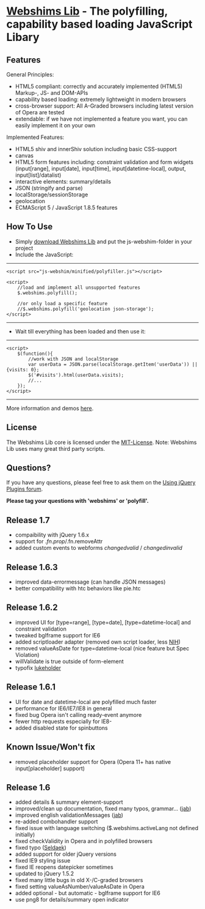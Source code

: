 [Webshims Lib](http://aFarkas.github.com/webshim/demos/index.html) - The polyfilling, capability based loading JavaScript Libary
================================

Features
------------------

General Principles:

* HTML5 compliant: correctly and accurately implemented (HTML5) Markup-, JS- and DOM-APIs  
* capability based loading: extremely lightweight in modern browsers
* cross-browser support: All A-Graded browsers including latest version of Opera are tested
* extendable: if we have not implemented a feature you want, you can easily implement it on your own

Implemented Features:

* HTML5 shiv and innerShiv solution including basic CSS-support
* canvas
* HTML5 form features including: constraint validation and form widgets (input[range], input[date], input[time], input[datetime-local], output, input[list]/datalist)
* interactive elements: summary/details
* JSON (stringify and parse)
* localStorage/sessionStorage
* geolocation
* ECMAScript 5 / JavaScript 1.8.5 features 


How To Use
------------------

* Simply [download Webshims Lib](https://github.com/aFarkas/webshim/downloads) and put the js-webshim-folder in your project
* Include the JavaScript:

---------------
	<script src="js-webshim/minified/polyfiller.js"></script> 

	<script> 
		//load and implement all unsupported features 
		$.webshims.polyfill();
		
		//or only load a specific feature
		//$.webshims.polyfill('geolocation json-storage');
	</script>
---------------

* Wait till everything has been loaded and then use it:

--------------
	<script> 
		$(function(){
			//work with JSON and localStorage 
			var userData = JSON.parse(localStorage.getItem('userData')) || {visits: 0};
			$('#visits').html(userData.visits);
			//...
		});
	</script>
--------------

More information and demos [here](http://aFarkas.github.com/webshim/demos/index.html).


License
---------------------------------------

The Webshims Lib core is licensed under the [MIT-License](http://aFarkas.github.com/webshim/MIT-LICENSE.txt). Note: Webshims Lib uses many great third party scripts.



Questions?
----------

If you have any questions, please feel free to ask them on the [Using jQuery Plugins
forum](http://forum.jquery.com/using-jquery-plugins).

**Please tag your questions with 'webshims' or 'polyfill'.**

Release 1.7
----------

* compaibility with jQuery 1.6.x
* support for $.fn.prop/$.fn.removeAttr
* added custom events to webforms *changedvalid* / *changedinvalid*

Release 1.6.3
----------

* improved data-errormessage (can handle JSON messages)
* better compatibility with htc behaviors like pie.htc

Release 1.6.2
----------

* improved UI for [type=range], [type=date], [type=datetime-local] and constraint validation
* tweaked bgIframe support for IE6
* added scriptloader adapter (removed own script loader, less [NIH](http://en.wikipedia.org/wiki/Not_Invented_Here))
* removed valueAsDate for type=datetime-local (nice feature but Spec Violation)
* willValidate is true outside of form-element
* typofix [lukeholder](https://github.com/lukeholder)

Release 1.6.1
----------

* UI for date and datetime-local are polyfilled much faster
* performance for IE6/IE7/IE8 in general
* fixed bug Opera isn't calling ready-event anymore
* fewer http requests especially for IE8-
* added disabled state for spinbuttons

Known Issue/Won't fix
----------
* removed placeholder support for Opera (Opera 11+ has native input[placeholder] support)


Release 1.6
----------

* added details & summary element-support
* improved/clean up documentation, fixed many typos, grammar... ([jab](https://github.com/jab))
* improved english validationMessages ([jab](https://github.com/jab))
* re-added combohandler support
* fixed issue with language switching ($.webshims.activeLang not defined initially)
* fixed checkValidity in Opera and in polyfilled browsers
* fixed typo ([Seldaek](https://github.com/Seldaek))
* added support for older jQuery versions
* fixed IE9 styling issue
* fixed IE reopens datepicker sometimes
* updated to jQuery 1.5.2
* fixed many little bugs in old X-/C-graded browsers
* fixed setting valueAsNumber/valueAsDate in Opera
* added optional - but automatic - bgIframe support for IE6
* use png8 for details/summary open indicator